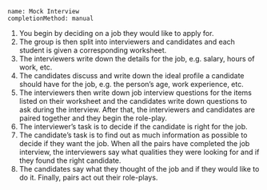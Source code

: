 ```ngMeta
name: Mock Interview
completionMethod: manual
```

1. You begin by deciding on a job they would like to apply for. 
2. The group is then split into interviewers and candidates and each student is given a corresponding worksheet.  
3. The interviewers write down the details for the job, e.g. salary, hours of work, etc. 
4. The candidates discuss and write down the ideal profile a candidate should have for the job, e.g. the person’s age, work experience, etc. 
5. The interviewers then write down job interview questions for the items listed on their worksheet and the candidates write down questions to ask during the interview. After that, the interviewers and candidates are paired together and they begin the role-play. 
6. The interviewer’s task is to decide if the candidate is right for the job. 
7. The candidate’s task is to find out as much information as possible to decide if they want the job. When all the pairs have completed the job interview, the interviewers say what qualities they were looking for and if they found the right candidate. 
8. The candidates say what they thought of the job and if they would like to do it. Finally, pairs act out their role-plays.
